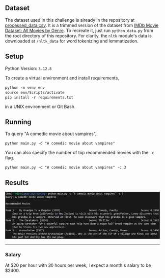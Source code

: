 ## Dataset

The dataset used in this challenge is already in the repository at [processed_data.csv](/processed_data.csv). 
It is a trimmed version of the dataset from [IMDb Movie Dataset: All Movies by Genre](https://www.kaggle.com/datasets/rajugc/imdb-movies-dataset-based-on-genre/data). 
To recreate it, just run `python data.py` from the root directory of this repository. 
For clarity, the `nltk` module's data is downloaded at `/nltk_data` for word tokenizing and lemmatization. 

## Setup

Python Version: `3.12.8`

To create a virtual environment and install requirements, 
```
python -m venv env
source env/Scripts/activate
pip install -r requirements.txt
```
in a UNIX environment or Git Bash. 

## Running

To query "A comedic movie about vampires", 
```
python main.py -d "A comedic movie about vampires"
```

You can also specify the number of top recommended movies with the `-c` flag. 
```
python main.py -d "A comedic movie about vampires" -c 3
```

## Results

![out](/sample_out.png)

---

### Salary

At $20 per hour with 30 hours per week, I expect a month's salary to be $2400. 

